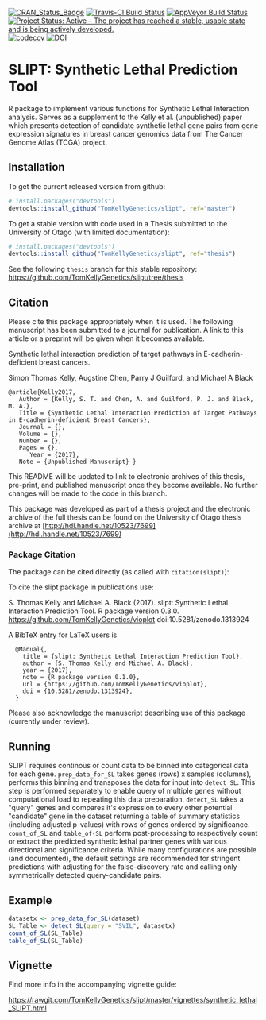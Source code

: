 [![CRAN_Status_Badge](http://www.r-pkg.org/badges/version/slipt)](https://cran.r-project.org/package=slipt)
[![Travis-CI Build Status](https://travis-ci.org/TomKellyGenetics/slipt.svg?branch=master)](https://travis-ci.org/TomKellyGenetics/slipt)
[![AppVeyor Build Status](https://ci.appveyor.com/api/projects/status/github/TomKellyGenetics/slipt?branch=master&svg=true)](https://ci.appveyor.com/project/TomKellyGenetics/slipt)
[![Project Status: Active – The project has reached a stable, usable state and is being actively developed.](http://www.repostatus.org/badges/latest/active.svg)](http://www.repostatus.org/#active)
[![codecov](https://codecov.io/gh/TomKellyGenetics/slipt/branch/master/graph/badge.svg)](https://codecov.io/gh/TomKellyGenetics/slipt)
[![DOI](https://zenodo.org/badge/DOI/10.5281/zenodo.1313924.svg)](https://doi.org/10.5281/zenodo.1313924)

SLIPT: Synthetic Lethal Prediction Tool
===================

R package to implement various functions for Synthetic Lethal Interaction analysis. Serves as a supplement to the Kelly et al. (unpublished) paper which presents detection of candidate synthetic lethal gene pairs from gene expression signatures in breast cancer genomics data from The Cancer Genome Atlas (TCGA) project. 

## Installation

To get the current released version from github:

```R
# install.packages("devtools")
devtools::install_github("TomKellyGenetics/slipt", ref="master")
```

To get a stable version with code used in a Thesis submitted to the University of Otago (with limited documentation):

```R
# install.packages("devtools")
devtools::install_github("TomKellyGenetics/slipt", ref="thesis")
```

See the following `thesis` branch for this stable repository: https://github.com/TomKellyGenetics/slipt/tree/thesis


## Citation 

Please cite this package appropriately when it is used. The following manuscript has been submitted to a journal for publication. A link to this article or a preprint will be given when it becomes available.

Synthetic lethal interaction prediction of target pathways in E-cadherin-deficient breast cancers.

Simon Thomas Kelly, Augstine Chen, Parry J Guilford, and Michael A Black

```
@article{Kelly2017,
   Author = {Kelly, S. T. and Chen, A. and Guilford, P. J. and Black, M. A.},
   Title = {Synthetic Lethal Interaction Prediction of Target Pathways in E-cadherin-deficient Breast Cancers},
   Journal = {},
   Volume = {},
   Number = {},
   Pages = {},
      Year = {2017},
   Note = {Unpublished Manuscript} }
```

This README will be updated to link to electronic archives of this thesis, pre-print, and published manuscript once they become available. No further changes will be made to the code in this branch.

This package was developed as part of a thesis project and the electronic archive of the full thesis can be found on the University of Otago thesis archive at [http://hdl.handle.net/10523/7699](http://hdl.handle.net/10523/7699)

### Package Citation

The package can be cited directly (as called with `citation(slipt)`):


To cite the slipt package in publications use:

  S. Thomas Kelly and Michael A. Black (2017). slipt: Synthetic Lethal Interaction Prediction Tool.
  R package version 0.3.0. https://github.com/TomKellyGenetics/vioplot doi:10.5281/zenodo.1313924

A BibTeX entry for LaTeX users is

```
  @Manual{,
    title = {slipt: Synthetic Lethal Interaction Prediction Tool},
    author = {S. Thomas Kelly and Michael A. Black},
    year = {2017},
    note = {R package version 0.1.0},
    url = {https://github.com/TomKellyGenetics/vioplot},
    doi = {10.5281/zenodo.1313924},
  }
```

Please also acknowledge the manuscript describing use of this package (currently under review).


## Running

SLIPT requires continous or count data to be binned into categorical data for each gene. `prep_data_for_SL` takes genes (rows) x samples (columns), performs this binning and transposes the data for input into `detect_SL`. This step is performed separately to enable query of multiple genes without computational load to repeating this data preparation. `detect_SL` takes a "query" genes and compares it's expression to every other potential "candidate" gene in the dataset returning a table of summary statistics (including adjusted p-values) with rows of genes ordered by significance. `count_of_SL` and `table_of-SL` perform post-processing to respectively count or extract the predicted synthetic lethal partner genes with various directional and significance criteria. While many configurations are possible (and documented), the default settings are recommended for stringent predictions with adjusting for the false-discovery rate and calling only symmetrically detected query-candidate pairs.

## Example
```R
datasetx <- prep_data_for_SL(dataset)
SL_Table <- detect_SL(query = "SVIL", datasetx)
count_of_SL(SL_Table)
table_of_SL(SL_Table)
```


## Vignette

Find more info in the accompanying vignette guide:

https://rawgit.com/TomKellyGenetics/slipt/master/vignettes/synthetic_lethal_SLIPT.html

